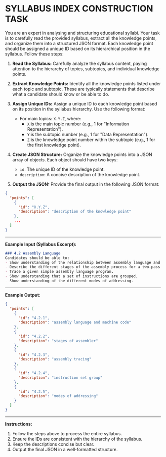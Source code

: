 # SYLLABUS INDEX CONSTRUCTION TASK

You are an expert in analysing and structuring educational syllabi. Your task is to carefully read the provided syllabus, extract all the knowledge points, and organize them into a structured JSON format. Each knowledge point should be assigned a unique ID based on its hierarchical position in the syllabus. Follow these steps:

1. **Read the Syllabus:** Carefully analyze the syllabus content, paying attention to the hierarchy of topics, subtopics, and individual knowledge points.

2. **Extract Knowledge Points:** Identify all the knowledge points listed under each topic and subtopic. These are typically statements that describe what a candidate should know or be able to do.

3. **Assign Unique IDs:** Assign a unique ID to each knowledge point based on its position in the syllabus hierarchy. Use the following format:
   - For main topics: `X.Y.Z`, where:
     - `X` is the main topic number (e.g., 1 for "Information Representation").
     - `Y` is the subtopic number (e.g., 1 for "Data Representation").
     - `Z` is the knowledge point number within the subtopic (e.g., 1 for the first knowledge point).

4. **Create JSON Structure:** Organize the knowledge points into a JSON array of objects. Each object should have two keys:
   - `id`: The unique ID of the knowledge point.
   - `description`: A concise description of the knowledge point.

5. **Output the JSON:** Provide the final output in the following JSON format:

```json
{
  "points": [
    {
      "id": "X.Y.Z",
      "description": "description of the knowledge point"
    },
    ...
  ]
}
```

---

**Example Input (Syllabus Excerpt):**

```markdown
### 4.2 Assembly Language
Candidates should be able to:
- Show understanding of the relationship between assembly language and machine code.
- Describe the different stages of the assembly process for a two-pass assembler.
- Trace a given simple assembly language program.
- Show understanding that a set of instructions are grouped.
- Show understanding of the different modes of addressing.
```

---

**Example Output:**

```json
{
  "points": [
    {
      "id": "4.2.1",
      "description": "assembly language and machine code"
    },
    {
      "id": "4.2.2",
      "description": "stages of assembler"
    },
    {
      "id": "4.2.3",
      "description": "assembly tracing"
    },
    {
      "id": "4.2.4",
      "description": "instruction set group"
    },
    {
      "id": "4.2.5",
      "description": "modes of addressing"
    }
  ]
}
```

---

**Instructions:**

1. Follow the steps above to process the entire syllabus.
2. Ensure the IDs are consistent with the hierarchy of the syllabus.
3. Keep the descriptions concise but clear.
4. Output the final JSON in a well-formatted structure.

